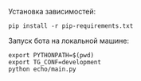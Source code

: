 Установка зависимостей:

```
pip install -r pip-requirements.txt
```

Запуск бота на локальной машине:

```
export PYTHONPATH=$(pwd)
export TG_CONF=development
python echo/main.py
```
